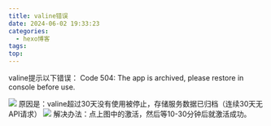 ```yaml
---
title: valine错误
date: 2024-06-02 19:33:23
categories:
  - hexo博客
tags:
top:
---
```

valine提示以下错误：
Code 504: The app is archived, please restore in console before use. 
<!--more-->
![](img/2024/06/valine1.png)
原因是：valine超过30天没有使用被停止，存储服务数据已归档（连续30天无API请求）
![](img/2024/06/valine2.png)
解决办法：点上图中的激活，然后等10-30分钟后就激活成功。

